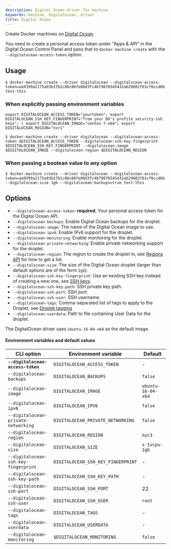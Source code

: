```yaml
---
description: Digital Ocean driver for machine
keywords: machine, digitalocean, driver
title: Digital Ocean
---
```


Create Docker machines on [Digital Ocean](https://www.digitalocean.com/).

You need to create a personal access token under "Apps & API" in the Digital Ocean
Control Panel and pass that to `docker-machine create` with the `--digitalocean-access-token` option.

## Usage

    $ docker-machine create --driver digitalocean --digitalocean-access-token=aa9399a2175a93b17b1c86c807e08d3fc4b79876545432a629602f61cf6ccd6b test-this

### When explicitly passing environment variables

    export DIGITALOCEAN_ACCESS_TOKEN="yourtoken"; export DIGITALOCEAN_SSH_KEY_FINGERPRINT="from your DO's profile security-ssh keys"; \ export DIGITALOCEAN_IMAGE="centos-7-x64"; export DIGITALOCEAN_REGION="tor1"

    $ docker-machine create --driver digitalocean --digitalocean-access-token $DIGITALOCEAN_ACCESS_TOKEN --digitalocean-ssh-key-fingerprint $DIGITALOCEAN_SSH_KEY_FINGERPRINT --digitalocean-image $DIGITALOCEAN_IMAGE --digitalocean-region $DIGITALOCEAN_REGION

### When passing a boolean value to any option

    $ docker-machine create --driver digitalocean --digitalocean-access-token=aa9399a2175a93b17b1c86c807e08d3fc4b79876545432a629602f61cf6ccd6b --digitalocean-size 1gb --digitalocean-backups=true test-this


## Options

-   `--digitalocean-access-token`: **required**. Your personal access token for the Digital Ocean API.
-   `--digitalocean-backups`: Enable Digital Ocean backups for the droplet.
-   `--digitalocean-image`: The name of the Digital Ocean image to use.
-   `--digitalocean-ipv6`: Enable IPv6 support for the droplet.
-   `--digitalocean-monitoring`: Enable monitoring for the droplet.
-   `--digitalocean-private-networking`: Enable private networking support for the droplet.
-   `--digitalocean-region`: The region to create the droplet in, see [Regions API](https://developers.digitalocean.com/documentation/v2/#regions) for how to get a list.
-   `--digitalocean-size`: The size of the Digital Ocean droplet (larger than default options are of the form `2gb`).
-   `--digitalocean-ssh-key-fingerprint`: Use an existing SSH key instead of creating a new one, see [SSH keys](https://developers.digitalocean.com/documentation/v2/#ssh-keys).
-   `--digitalocean-ssh-key-path`: SSH private key path.
-   `--digitalocean-ssh-port`: SSH port.
-   `--digitalocean-ssh-user`: SSH username.
-   `--digitalocean-tags`: Comma-separated list of tags to apply to the Droplet, see [Droplet tagging](https://developers.digitalocean.com/documentation/v2/#tags)
-   `--digitalocean-userdata`: Path to file containing User Data for the droplet.

The DigitalOcean driver uses `ubuntu-16-04-x64` as the default image.

#### Environment variables and default values

| CLI option                          | Environment variable              | Default            |
| ----------------------------------- | --------------------------------- | ------------------ |
| **`--digitalocean-access-token`**   | `DIGITALOCEAN_ACCESS_TOKEN`       | -                  |
| `--digitalocean-backups`            | `DIGITALOCEAN_BACKUPS`            | `false`            |
| `--digitalocean-image`              | `DIGITALOCEAN_IMAGE`              | `ubuntu-16-04-x64` |
| `--digitalocean-ipv6`               | `DIGITALOCEAN_IPV6`               | `false`            |
| `--digitalocean-private-networking` | `DIGITALOCEAN_PRIVATE_NETWORKING` | `false`            |
| `--digitalocean-region`             | `DIGITALOCEAN_REGION`             | `nyc3`             |
| `--digitalocean-size`               | `DIGITALOCEAN_SIZE`               | `s-1vcpu-1gb`      |
| `--digitalocean-ssh-key-fingerprint`| `DIGITALOCEAN_SSH_KEY_FINGERPRINT`| -                  |
| `--digitalocean-ssh-key-path`       | `DIGITALOCEAN_SSH_KEY_PATH`       | -                  |
| `--digitalocean-ssh-port`           | `DIGITALOCEAN_SSH_PORT`           | 22                 |
| `--digitalocean-ssh-user`           | `DIGITALOCEAN_SSH_USER`           | `root`             |
| `--digitalocean-tags`               | `DIGITALOCEAN_TAGS`               | -                  |
| `--digitalocean-userdata`           | `DIGITALOCEAN_USERDATA`           | -                  |
| `--digitalocean-monitoring`         | `$DIGITALOCEAN_MONITORING`        | `false`            |

